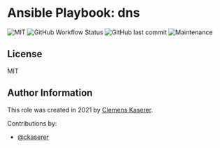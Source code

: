 # Ansible Playbook: dns

![MIT](https://img.shields.io/badge/license-MIT-brightgreen.svg?style=flat-square)
![GitHub Workflow Status](https://img.shields.io/github/workflow/status/gepaplexx/playbook-dns/Main?style=flat-square)
![GitHub last commit](https://img.shields.io/github/last-commit/gepaplexx/playbook-dns?style=flat-square)
![Maintenance](https://img.shields.io/maintenance/yes/2022?style=flat-square)

<!-- ADD Description here --> 

## License

MIT

## Author Information

This role was created in 2021 by [Clemens Kaserer](https://www.ckaserer.dev/).

Contributions by:

- [@ckaserer](https://github.com/ckaserer)
